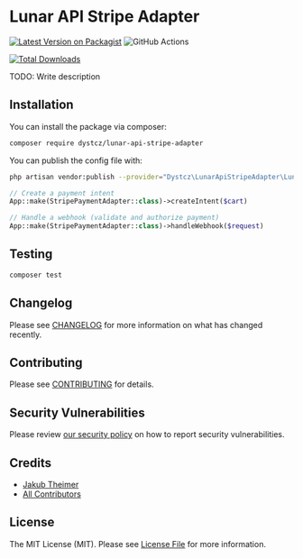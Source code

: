 # Lunar API Stripe Adapter

[![Latest Version on Packagist](https://img.shields.io/packagist/v/dystcz/lunar-api-stripe-adapter.svg?style=flat-square)](https://packagist.org/packages/dystcz/lunar-api-stripe-adapter)
![GitHub Actions](https://github.com/dystcz/lunar-api-stripe-adapter/actions/workflows/tests.yaml/badge.svg)

[![Total Downloads](https://img.shields.io/packagist/dt/dystcz/lunar-api-stripe-adapter.svg?style=flat-square)](https://packagist.org/packages/dystcz/lunar-api-stripe-adapter)

TODO: Write description

## Installation

You can install the package via composer:

```bash
composer require dystcz/lunar-api-stripe-adapter
```

You can publish the config file with:

```bash
php artisan vendor:publish --provider="Dystcz\LunarApiStripeAdapter\LunarApiStripeAdapterServiceProvider" --tag="config"
```

```php
// Create a payment intent
App::make(StripePaymentAdapter::class)->createIntent($cart)

// Handle a webhook (validate and authorize payment)
App::make(StripePaymentAdapter::class)->handleWebhook($request)
```

## Testing

```bash
composer test
```

## Changelog

Please see [CHANGELOG](CHANGELOG.md) for more information on what has changed recently.

## Contributing

Please see [CONTRIBUTING](CONTRIBUTING.md) for details.

## Security Vulnerabilities

Please review [our security policy](../../security/policy) on how to report security vulnerabilities.

## Credits

- [Jakub Theimer](https://github.com/dystcz)
- [All Contributors](../../contributors)

## License

The MIT License (MIT). Please see [License File](LICENSE.md) for more information.
